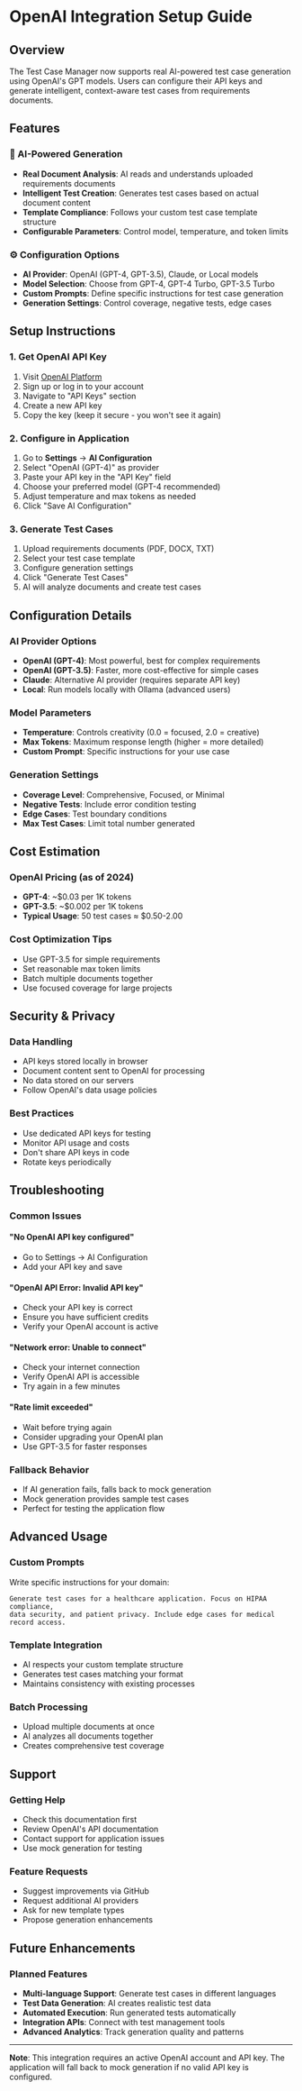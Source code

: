 # OpenAI Integration Setup Guide

## Overview
The Test Case Manager now supports real AI-powered test case generation using OpenAI's GPT models. Users can configure their API keys and generate intelligent, context-aware test cases from requirements documents.

## Features

### 🤖 AI-Powered Generation
- **Real Document Analysis**: AI reads and understands uploaded requirements documents
- **Intelligent Test Creation**: Generates test cases based on actual document content
- **Template Compliance**: Follows your custom test case template structure
- **Configurable Parameters**: Control model, temperature, and token limits

### ⚙️ Configuration Options
- **AI Provider**: OpenAI (GPT-4, GPT-3.5), Claude, or Local models
- **Model Selection**: Choose from GPT-4, GPT-4 Turbo, GPT-3.5 Turbo
- **Custom Prompts**: Define specific instructions for test case generation
- **Generation Settings**: Control coverage, negative tests, edge cases

## Setup Instructions

### 1. Get OpenAI API Key
1. Visit [OpenAI Platform](https://platform.openai.com/)
2. Sign up or log in to your account
3. Navigate to "API Keys" section
4. Create a new API key
5. Copy the key (keep it secure - you won't see it again)

### 2. Configure in Application
1. Go to **Settings** → **AI Configuration**
2. Select "OpenAI (GPT-4)" as provider
3. Paste your API key in the "API Key" field
4. Choose your preferred model (GPT-4 recommended)
5. Adjust temperature and max tokens as needed
6. Click "Save AI Configuration"

### 3. Generate Test Cases
1. Upload requirements documents (PDF, DOCX, TXT)
2. Select your test case template
3. Configure generation settings
4. Click "Generate Test Cases"
5. AI will analyze documents and create test cases

## Configuration Details

### AI Provider Options
- **OpenAI (GPT-4)**: Most powerful, best for complex requirements
- **OpenAI (GPT-3.5)**: Faster, more cost-effective for simple cases
- **Claude**: Alternative AI provider (requires separate API key)
- **Local**: Run models locally with Ollama (advanced users)

### Model Parameters
- **Temperature**: Controls creativity (0.0 = focused, 2.0 = creative)
- **Max Tokens**: Maximum response length (higher = more detailed)
- **Custom Prompt**: Specific instructions for your use case

### Generation Settings
- **Coverage Level**: Comprehensive, Focused, or Minimal
- **Negative Tests**: Include error condition testing
- **Edge Cases**: Test boundary conditions
- **Max Test Cases**: Limit total number generated

## Cost Estimation

### OpenAI Pricing (as of 2024)
- **GPT-4**: ~$0.03 per 1K tokens
- **GPT-3.5**: ~$0.002 per 1K tokens
- **Typical Usage**: 50 test cases ≈ $0.50-2.00

### Cost Optimization Tips
- Use GPT-3.5 for simple requirements
- Set reasonable max token limits
- Batch multiple documents together
- Use focused coverage for large projects

## Security & Privacy

### Data Handling
- API keys stored locally in browser
- Document content sent to OpenAI for processing
- No data stored on our servers
- Follow OpenAI's data usage policies

### Best Practices
- Use dedicated API keys for testing
- Monitor API usage and costs
- Don't share API keys in code
- Rotate keys periodically

## Troubleshooting

### Common Issues

#### "No OpenAI API key configured"
- Go to Settings → AI Configuration
- Add your API key and save

#### "OpenAI API Error: Invalid API key"
- Check your API key is correct
- Ensure you have sufficient credits
- Verify your OpenAI account is active

#### "Network error: Unable to connect"
- Check your internet connection
- Verify OpenAI API is accessible
- Try again in a few minutes

#### "Rate limit exceeded"
- Wait before trying again
- Consider upgrading your OpenAI plan
- Use GPT-3.5 for faster responses

### Fallback Behavior
- If AI generation fails, falls back to mock generation
- Mock generation provides sample test cases
- Perfect for testing the application flow

## Advanced Usage

### Custom Prompts
Write specific instructions for your domain:
```
Generate test cases for a healthcare application. Focus on HIPAA compliance, 
data security, and patient privacy. Include edge cases for medical record access.
```

### Template Integration
- AI respects your custom template structure
- Generates test cases matching your format
- Maintains consistency with existing processes

### Batch Processing
- Upload multiple documents at once
- AI analyzes all documents together
- Creates comprehensive test coverage

## Support

### Getting Help
- Check this documentation first
- Review OpenAI's API documentation
- Contact support for application issues
- Use mock generation for testing

### Feature Requests
- Suggest improvements via GitHub
- Request additional AI providers
- Ask for new template types
- Propose generation enhancements

## Future Enhancements

### Planned Features
- **Multi-language Support**: Generate test cases in different languages
- **Test Data Generation**: AI creates realistic test data
- **Automated Execution**: Run generated tests automatically
- **Integration APIs**: Connect with test management tools
- **Advanced Analytics**: Track generation quality and patterns

---

**Note**: This integration requires an active OpenAI account and API key. The application will fall back to mock generation if no valid API key is configured.
